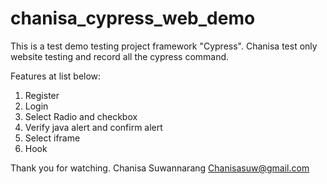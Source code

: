# chanisa_cypress_web_demo


This is a test demo testing project framework "Cypress".
Chanisa test only website testing and record all the cypress command.

Features at list below:
1. Register
2. Login
3. Select Radio and checkbox
4. Verify java alert and confirm alert
5. Select iframe
6. Hook



Thank you for watching.
Chanisa Suwannarang
Chanisasuw@gmail.com
